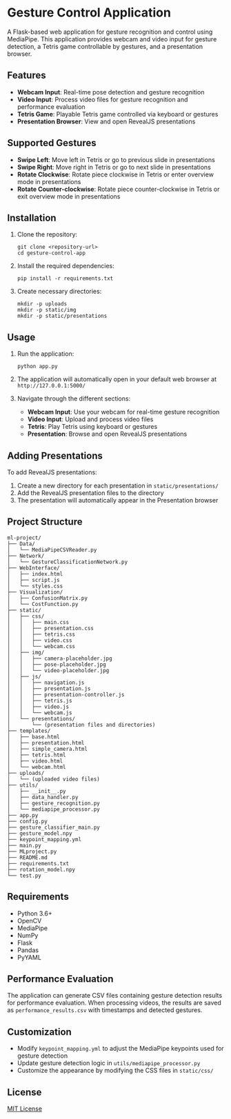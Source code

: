 # Gesture Control Application

A Flask-based web application for gesture recognition and control using MediaPipe. This application provides webcam and video input for gesture detection, a Tetris game controllable by gestures, and a presentation browser.

## Features

- **Webcam Input**: Real-time pose detection and gesture recognition
- **Video Input**: Process video files for gesture recognition and performance evaluation
- **Tetris Game**: Playable Tetris game controlled via keyboard or gestures
- **Presentation Browser**: View and open RevealJS presentations

## Supported Gestures

- **Swipe Left**: Move left in Tetris or go to previous slide in presentations
- **Swipe Right**: Move right in Tetris or go to next slide in presentations
- **Rotate Clockwise**: Rotate piece clockwise in Tetris or enter overview mode in presentations
- **Rotate Counter-clockwise**: Rotate piece counter-clockwise in Tetris or exit overview mode in presentations

## Installation

1. Clone the repository:
   ```
   git clone <repository-url>
   cd gesture-control-app
   ```

2. Install the required dependencies:
   ```
   pip install -r requirements.txt
   ```

3. Create necessary directories:
   ```
   mkdir -p uploads
   mkdir -p static/img
   mkdir -p static/presentations
   ```

## Usage

1. Run the application:
   ```
   python app.py
   ```

2. The application will automatically open in your default web browser at `http://127.0.0.1:5000/`

3. Navigate through the different sections:
   - **Webcam Input**: Use your webcam for real-time gesture recognition
   - **Video Input**: Upload and process video files
   - **Tetris**: Play Tetris using keyboard or gestures
   - **Presentation**: Browse and open RevealJS presentations

## Adding Presentations

To add RevealJS presentations:

1. Create a new directory for each presentation in `static/presentations/`
2. Add the RevealJS presentation files to the directory
3. The presentation will automatically appear in the Presentation browser

## Project Structure

```
ml-project/
├── Data/
│   └── MediaPipeCSVReader.py
├── Network/
│   └── GestureClassificationNetwork.py
├── WebInterface/
│   ├── index.html
│   ├── script.js
│   └── styles.css
├── Visualization/
│   ├── ConfusionMatrix.py
│   └── CostFunction.py
├── static/
│   ├── css/
│   │   ├── main.css
│   │   ├── presentation.css
│   │   ├── tetris.css
│   │   ├── video.css
│   │   └── webcam.css
│   ├── img/
│   │   ├── camera-placeholder.jpg
│   │   ├── pose-placeholder.jpg
│   │   └── video-placeholder.jpg
│   ├── js/
│   │   ├── navigation.js
│   │   ├── presentation.js
│   │   ├── presentation-controller.js
│   │   ├── tetris.js
│   │   ├── video.js
│   │   └── webcam.js
│   └── presentations/
│       └── (presentation files and directories)
├── templates/
│   ├── base.html
│   ├── presentation.html
│   ├── simple_camera.html
│   ├── tetris.html
│   ├── video.html
│   └── webcam.html
├── uploads/
│   └── (uploaded video files)
├── utils/
│   ├── __init__.py
│   ├── data_handler.py
│   ├── gesture_recognition.py
│   └── mediapipe_processor.py
├── app.py
├── config.py
├── gesture_classifier_main.py
├── gesture_model.npy
├── keypoint_mapping.yml
├── main.py
├── MLproject.py
├── README.md
├── requirements.txt
├── rotation_model.npy
└── test.py
```

## Requirements

- Python 3.6+
- OpenCV
- MediaPipe
- NumPy
- Flask
- Pandas
- PyYAML

## Performance Evaluation

The application can generate CSV files containing gesture detection results for performance evaluation. When processing videos, the results are saved as `performance_results.csv` with timestamps and detected gestures.

## Customization

- Modify `keypoint_mapping.yml` to adjust the MediaPipe keypoints used for gesture detection
- Update gesture detection logic in `utils/mediapipe_processor.py`
- Customize the appearance by modifying the CSS files in `static/css/`

## License

[MIT License](LICENSE)